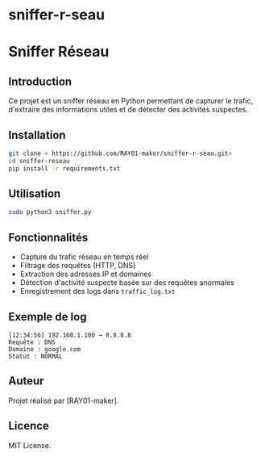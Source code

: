 # sniffer-r-seau
# Sniffer Réseau

## Introduction
Ce projet est un sniffer réseau en Python permettant de capturer le trafic, d'extraire des informations utiles et de détecter des activités suspectes.

## Installation
```bash
git clone < https://github.com/RAY01-maker/sniffer-r-seau.git>
cd sniffer-reseau
pip install -r requirements.txt
```

## Utilisation
```bash
sudo python3 sniffer.py
```

## Fonctionnalités
- Capture du trafic réseau en temps réel
- Filtrage des requêtes (HTTP, DNS)
- Extraction des adresses IP et domaines
- Détection d'activité suspecte basée sur des requêtes anormales
- Enregistrement des logs dans `traffic_log.txt`

## Exemple de log
```
[12:34:56] 192.168.1.100 → 8.8.8.8
Requête : DNS
Domaine : google.com
Statut : NORMAL
```

## Auteur
Projet réalisé par [RAY01-maker].

## Licence
MIT License.

